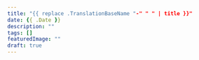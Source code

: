 ```yaml
---
title: "{{ replace .TranslationBaseName "-" " " | title }}"
date: {{ .Date }}
description: "" 
tags: []
featuredImage: ""
draft: true
---
```

